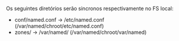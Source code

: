 

Os seguintes diretórios serão sincronos respectivamente no FS local:
* conf/named.conf -> /etc/named.conf (/var/named/chroot/etc/named.conf)
* zones/ -> /var/named/ (/var/named/chroot/var/named)

